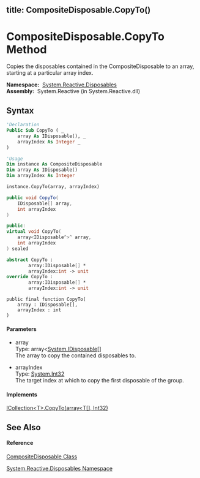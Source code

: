 title: CompositeDisposable.CopyTo()
---
# CompositeDisposable.CopyTo Method

Copies the disposables contained in the CompositeDisposable to an array, starting at a particular array index.

**Namespace:**  [System.Reactive.Disposables](System.Reactive.Disposables/System.Reactive.Disposables)  
**Assembly:**  System.Reactive (in System.Reactive.dll)

## Syntax

```vb
'Declaration
Public Sub CopyTo ( _
    array As IDisposable(), _
    arrayIndex As Integer _
)
```

```vb
'Usage
Dim instance As CompositeDisposable
Dim array As IDisposable()
Dim arrayIndex As Integer

instance.CopyTo(array, arrayIndex)
```

```csharp
public void CopyTo(
    IDisposable[] array,
    int arrayIndex
)
```

```c++
public:
virtual void CopyTo(
    array<IDisposable^>^ array, 
    int arrayIndex
) sealed
```

```fsharp
abstract CopyTo : 
        array:IDisposable[] * 
        arrayIndex:int -> unit 
override CopyTo : 
        array:IDisposable[] * 
        arrayIndex:int -> unit 
```

```jscript
public final function CopyTo(
    array : IDisposable[], 
    arrayIndex : int
)
```

#### Parameters

- array  
  Type: array\<[System.IDisposable](https://msdn.microsoft.com/en-us/library/aax125c9)\[\]  
  The array to copy the contained disposables to.

- arrayIndex  
  Type: [System.Int32](https://msdn.microsoft.com/en-us/library/td2s409d)  
  The target index at which to copy the first disposable of the group.

#### Implements

[ICollection\<T\>.CopyTo(array\<T\[\], Int32)](https://msdn.microsoft.com/en-us/library/m:system.collections.generic.icollection%601.copyto(%600%5b%5d%2csystem.int32)(v=VS.103))

## See Also

#### Reference

[CompositeDisposable Class](CompositeDisposable/CompositeDisposable)

[System.Reactive.Disposables Namespace](System.Reactive.Disposables/System.Reactive.Disposables)






